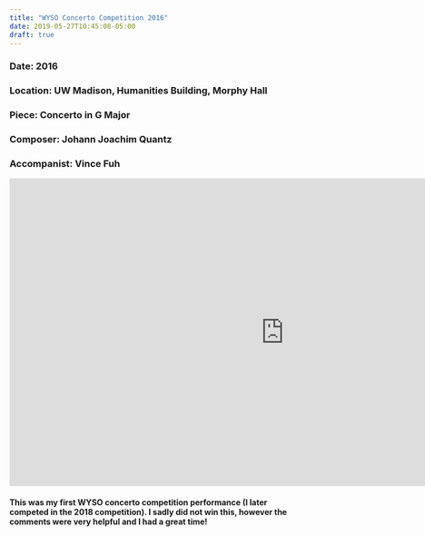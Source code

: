```yaml
---
title: "WYSO Concerto Competition 2016"
date: 2019-05-27T10:45:08-05:00
draft: true
---
```



### Date: 2016
### Location: UW Madison, Humanities Building, Morphy Hall
### Piece: Concerto in G Major
### Composer: Johann Joachim Quantz
### Accompanist: Vince Fuh
 
<iframe width="966" height="543" src="https://www.youtube.com/embed/B28spSep5Sc" frameborder="0" allow="accelerometer; autoplay; encrypted-media; gyroscope; picture-in-picture" allowfullscreen></iframe>

#### This was my first WYSO concerto competition performance (I later competed in the 2018 competition). I sadly did not win this, however the comments were very helpful and I had a great time!